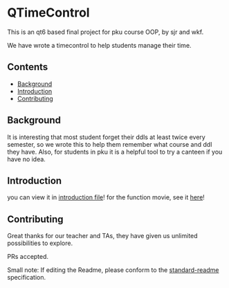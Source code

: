 # QTimeControl

This is an qt6 based final project for pku course OOP, by sjr and wkf.

We have wrote a timecontrol to help students manage their time. 

## Contents

- [Background](#Background)
- [Introduction](#Introduction)
- [Contributing](#Contributing)

## Background

It is interesting that most student forget their ddls at least twice every semester, so we wrote this to help them remember what course and ddl they have.
Also, for students in pku it is a helpful tool to try a canteen if you have no idea.

## Introduction

you can view it in [introduction file](https://github.com/RichardLitt/standard-readme/blob/main/example-readmes/CONTRIBUTING.md)!
for the function movie, see it [here](https://github.com/RichardLitt/standard-readme/blob/main/example-readmes/CONTRIBUTING.md)!

## Contributing

Great thanks for our teacher and TAs, they have given us unlimited possibilities to explore.

PRs accepted.

Small note: If editing the Readme, please conform to the [standard-readme](https://github.com/RichardLitt/standard-readme) specification.



